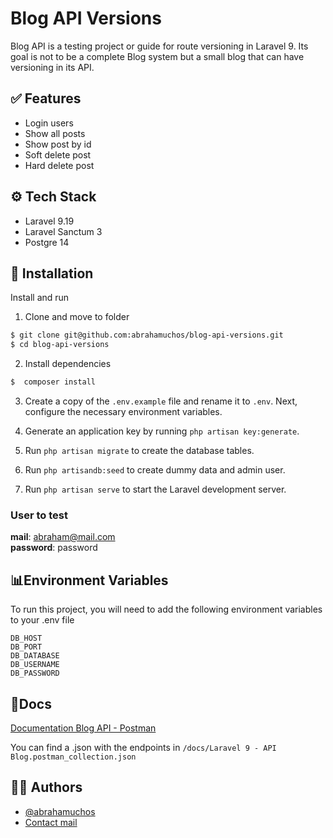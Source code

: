 # Blog API Versions

Blog API is a testing project or guide for route versioning in Laravel 9. Its goal is not to be a complete Blog system 
but a small blog that can have versioning in its API.

## ✅ Features

- Login users
- Show all posts
- Show post by id
- Soft delete post
- Hard delete post

## ⚙️ Tech Stack

- Laravel 9.19
- Laravel Sanctum 3
- Postgre 14


## 💾 Installation

Install and run

1. Clone and move to folder
```bash
$ git clone git@github.com:abrahamuchos/blog-api-versions.git
$ cd blog-api-versions
```

2. Install dependencies
```bash
$  composer install
```

3. Create a copy of the `.env.example` file and rename it to `.env`. Next, configure the necessary environment variables.

4. Generate an application key by running `php artisan key:generate`.

5. Run `php artisan migrate` to create the database tables.

6. Run `php artisandb:seed` to create dummy data and admin user.

7. Run `php artisan serve` to start the Laravel development server.


### User to test

**mail**: abraham@mail.com
<br/>
**password**: password


## 📊Environment Variables

To run this project, you will need to add the following environment variables to your .env file

```
DB_HOST
DB_PORT
DB_DATABASE
DB_USERNAME
DB_PASSWORD
```

## 📄Docs

[Documentation Blog API - Postman](https://documenter.getpostman.com/view/6168326/2sAYJ6CKts)

You can find a .json with the endpoints in `/docs/Laravel 9 - API Blog.postman_collection.json`

## 🧑‍💻 Authors

- [@abrahamuchos](https://github.com/abrahamuchos)
- [Contact mail](mailto:j.abraham29@gmail.com)


